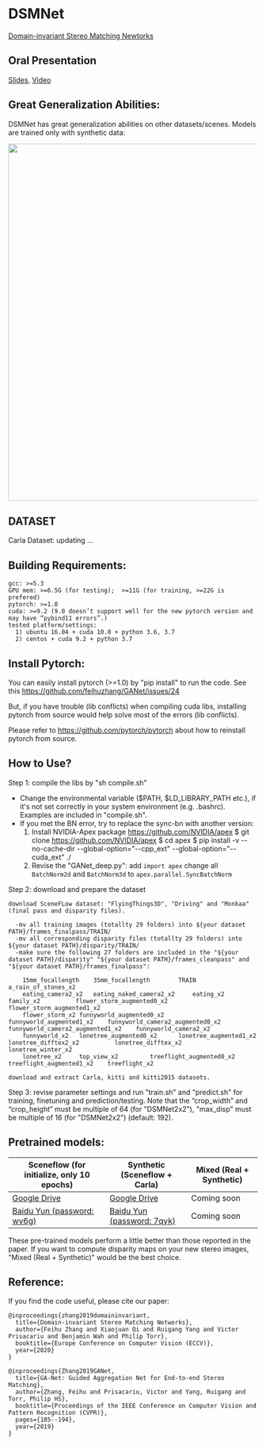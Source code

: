 # DSMNet

[Domain-invariant Stereo Matching Newtorks](https://arxiv.org/pdf/1911.13287.pdf)

## Oral Presentation 

[Slides](http://www.feihuzhang.com/DSMNet/DSMNet.pdf), [Video](https://youtu.be/jsLgpy5qc0s)

## Great Generalization Abilities:
DSMNet has great generalization abilities on other datasets/scenes. Models are trained only with synthetic data:

<img src="illustration/cityscapes.gif" width="720" />


## DATASET
Carla Dataset: updating ...


## Building Requirements:

    gcc: >=5.3
    GPU mem: >=6.5G (for testing);  >=11G (for training, >=22G is prefered)
    pytorch: >=1.0
    cuda: >=9.2 (9.0 doesn’t support well for the new pytorch version and may have “pybind11 errors”.)
    tested platform/settings:
      1) ubuntu 16.04 + cuda 10.0 + python 3.6, 3.7
      2) centos + cuda 9.2 + python 3.7
      

## Install Pytorch:
You can easily install pytorch (>=1.0) by "pip install" to run the code. See this https://github.com/feihuzhang/GANet/issues/24

But, if you have trouble (lib conflicts) when compiling cuda libs,
installing pytorch from source would help solve most of the errors (lib conflicts).

Please refer to https://github.com/pytorch/pytorch about how to reinstall pytorch from source.

## How to Use?

Step 1: compile the libs by "sh compile.sh"
- Change the environmental variable ($PATH, $LD_LIBRARY_PATH etc.), if it's not set correctly in your system environment (e.g. .bashrc). Examples are included in "compile.sh".
- If you met the BN error, try to replace the sync-bn with another version:
    1) Install NVIDIA-Apex package https://github.com/NVIDIA/apex
          $ git clone https://github.com/NVIDIA/apex
          $ cd apex
          $ pip install -v --no-cache-dir --global-option="--cpp_ext" --global-option="--cuda_ext" ./
    2) Revise the "GANet_deep.py":
    add `import apex` 
    change all `BatchNorm2d` and `BatchNorm3d` to `apex.parallel.SyncBatchNorm`

Step 2: download and prepare the dataset

    download SceneFLow dataset: "FlyingThings3D", "Driving" and "Monkaa" (final pass and disparity files).
  
      -mv all training images (totallty 29 folders) into ${your dataset PATH}/frames_finalpass/TRAIN/
      -mv all corresponding disparity files (totallty 29 folders) into ${your dataset PATH}/disparity/TRAIN/
      -make sure the following 27 folders are included in the "${your dataset PATH}/disparity" "${your dataset PATH}/frames_cleanpass" and "${your dataset PATH}/frames_finalpass":
        
        15mm_focallength	35mm_focallength		TRAIN			 a_rain_of_stones_x2						
        eating_camera2_x2	eating_naked_camera2_x2		eating_x2		 family_x2			flower_storm_augmented0_x2	flower_storm_augmented1_x2
        flower_storm_x2	funnyworld_augmented0_x2	funnyworld_augmented1_x2	funnyworld_camera2_augmented0_x2	funnyworld_camera2_augmented1_x2	funnyworld_camera2_x2
        funnyworld_x2	lonetree_augmented0_x2		lonetree_augmented1_x2		lonetree_difftex2_x2		  lonetree_difftex_x2		lonetree_winter_x2
        lonetree_x2		top_view_x2			treeflight_augmented0_x2	treeflight_augmented1_x2  	treeflight_x2	
	
    download and extract Carla, kitti and kitti2015 datasets.
        
Step 3: revise parameter settings and run "train.sh" and "predict.sh" for training, finetuning and prediction/testing. Note that the “crop_width” and “crop_height” must be multiple of 64 (for "DSMNet2x2"), "max_disp" must be multiple of 16 (for "DSMNet2x2") (default: 192).


## Pretrained models:

| Sceneflow (for initialize, only 10 epochs) | Synthetic (Sceneflow + Carla) | Mixed (Real + Synthetic)|
|---|---|---|
|[Google Drive](https://drive.google.com/file/d/1oXArd2uKhZQ4SjINlHyi4OZ1RjZkkoiU/view?usp=sharing)|[Google Drive](https://drive.google.com/file/d/1oIizu-ADuzKiANfpzZeNcp8FfObwAMQH/view?usp=sharing)|Coming soon|
|[Baidu Yun (password: wv6g)](https://pan.baidu.com/s/1G4ccJSAmbF0gJbf76mjObw)|[Baidu Yun (password: 7qyk)](https://pan.baidu.com/s/1bcFmwQq-ssf6dvu_XD6MJw)|Coming soon|

These pre-trained models perform a little better than those reported in the paper.
If you want to compute disparity maps on your new stereo images, "Mixed (Real + Synthetic)" would be the best choice.



## Reference:

If you find the code useful, please cite our paper:

    @inproceedings{zhang2019domaininvariant,
      title={Domain-invariant Stereo Matching Networks},
      author={Feihu Zhang and Xiaojuan Qi and Ruigang Yang and Victor Prisacariu and Benjamin Wah and Philip Torr},
      booktitle={Europe Conference on Computer Vision (ECCV)},
      year={2020}
    }

    @inproceedings{Zhang2019GANet,
      title={GA-Net: Guided Aggregation Net for End-to-end Stereo Matching},
      author={Zhang, Feihu and Prisacariu, Victor and Yang, Ruigang and Torr, Philip HS},
      booktitle={Proceedings of the IEEE Conference on Computer Vision and Pattern Recognition (CVPR)},
      pages={185--194},
      year={2019}
    }

